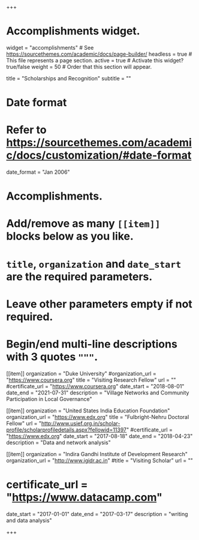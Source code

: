 +++
# Accomplishments widget.
widget = "accomplishments"  # See https://sourcethemes.com/academic/docs/page-builder/
headless = true  # This file represents a page section.
active = true  # Activate this widget? true/false
weight = 50  # Order that this section will appear.

title = "Scholarships and Recognition"
subtitle = ""

# Date format
#   Refer to https://sourcethemes.com/academic/docs/customization/#date-format
date_format = "Jan 2006"

# Accomplishments.
#   Add/remove as many `[[item]]` blocks below as you like.
#   `title`, `organization` and `date_start` are the required parameters.
#   Leave other parameters empty if not required.
#   Begin/end multi-line descriptions with 3 quotes `"""`.

[[item]]
  organization = "Duke University"
  #organization_url = "https://www.coursera.org"
  title = "Visiting Research Fellow"
  url = ""
  #certificate_url = "https://www.coursera.org"
  date_start = "2018-08-01"
  date_end = "2021-07-31"
  description = "Village Networks and Community Participation in Local Governance"

[[item]]
  organization = "United States India Education Foundation"
  organization_url = "https://www.edx.org"
  title = "Fulbright-Nehru Doctoral Fellow"
  url = "http://www.usief.org.in/scholar-profile/scholarprofiledetails.aspx?fellowid=11397"
  #certificate_url = "https://www.edx.org"
  date_start = "2017-08-18"
  date_end = "2018-04-23"
  description = "Data and network analysis"
  
[[item]]
  organization = "Indira Gandhi Institute of Development Research"
  organization_url = "http://www.igidr.ac.in"
  #title = "Visiting Scholar"
  url = ""
 # certificate_url = "https://www.datacamp.com"
  date_start = "2017-01-01"
  date_end = "2017-03-17"
  description = "writing and data analysis"

+++

